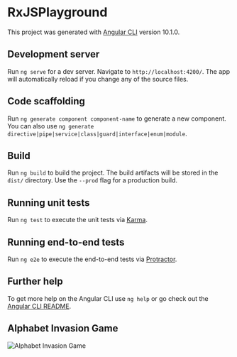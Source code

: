 # RxJSPlayground

This project was generated with [Angular CLI](https://github.com/angular/angular-cli) version 10.1.0.

## Development server

Run `ng serve` for a dev server. Navigate to `http://localhost:4200/`. The app will automatically reload if you change any of the source files.

## Code scaffolding

Run `ng generate component component-name` to generate a new component. You can also use `ng generate directive|pipe|service|class|guard|interface|enum|module`.

## Build

Run `ng build` to build the project. The build artifacts will be stored in the `dist/` directory. Use the `--prod` flag for a production build.

## Running unit tests

Run `ng test` to execute the unit tests via [Karma](https://karma-runner.github.io).

## Running end-to-end tests

Run `ng e2e` to execute the end-to-end tests via [Protractor](http://www.protractortest.org/).

## Further help

To get more help on the Angular CLI use `ng help` or go check out the [Angular CLI README](https://github.com/angular/angular-cli/blob/master/README.md).

## Alphabet Invasion Game

![Alphabet Invasion Game](https://downloader.disk.yandex.ru/preview/cfecdde12b4190555b57dcc8e59b71783e2a2e35a157d0cf8691cd282c33aedc/5f649fb4/YQ1avd0RzQd5xJ8t7XIsLl5nx6r5iw8SCrXSSYQm5RLOS72wgbCcYGg39de2rjvDa6I2L4zaiz8t7gTx4psP3A==?uid=0&filename=2020-09-18_14-44-59+%282%29.png&disposition=inline&hash=&limit=0&content_type=image%2Fpng&tknv=v2&owner_uid=98733006&size=2048x2048)

